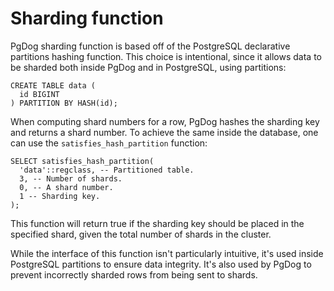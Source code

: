 # Sharding function

PgDog sharding function is based off of the PostgreSQL declarative partitions hashing function. This choice is intentional, since it allows data to be sharded both inside PgDog and in PostgreSQL, using partitions:

```postgresql
CREATE TABLE data (
  id BIGINT
) PARTITION BY HASH(id);
```

When computing shard numbers for a row, PgDog hashes the sharding key and returns a shard number. To achieve the same inside the database, one can use the `satisfies_hash_partition` function:

```postgresql
SELECT satisfies_hash_partition(
  'data'::regclass, -- Partitioned table.
  3, -- Number of shards.
  0, -- A shard number.
  1 -- Sharding key.
);
```

This function will return true if the sharding key should be placed in the specified shard, given the total number of shards in the cluster.

While the interface of this function isn't particularly intuitive, it's used inside PostgreSQL partitions to ensure data integrity. It's also used by PgDog to prevent incorrectly sharded rows from being
sent to shards.
